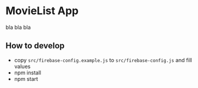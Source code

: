 # MovieList App

bla bla bla

## How to develop 

- copy `src/firebase-config.example.js` to `src/firebase-config.js` and fill values
- npm install
- npm start